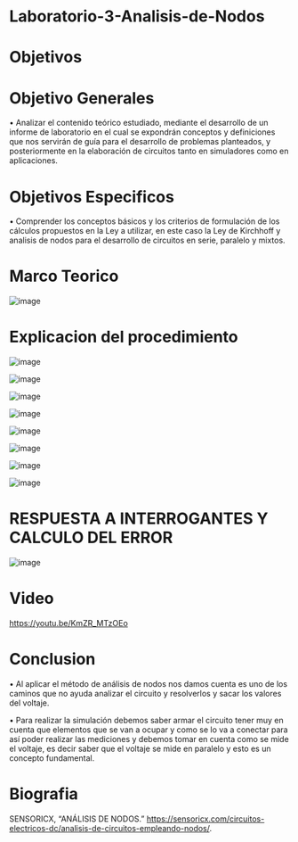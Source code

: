 # Laboratorio-3-Analisis-de-Nodos

# Objetivos 

# Objetivo Generales

• Analizar el contenido teórico estudiado, mediante el desarrollo de un informe de laboratorio en el cual se expondrán conceptos y definiciones que nos servirán de guía para el desarrollo de problemas planteados, y posteriormente en la elaboración de circuitos tanto en simuladores como en aplicaciones.

# Objetivos Especificos

• Comprender los conceptos básicos y los criterios de formulación de los cálculos propuestos en la Ley a utilizar, en este caso la Ley de Kirchhoff  y analisis de nodos para el desarrollo de circuitos en serie, paralelo y mixtos.

# Marco Teorico
![image](https://user-images.githubusercontent.com/84587118/122864800-e882d280-d2ea-11eb-851d-83839fa50399.png)


#  Explicacion del procedimiento

![image](https://user-images.githubusercontent.com/84412132/122849788-caf53f00-d2d1-11eb-9f5e-0b19585a6f7c.png)

![image](https://user-images.githubusercontent.com/84412132/122850038-30e1c680-d2d2-11eb-9f3e-0af337a948fa.png)

![image](https://user-images.githubusercontent.com/84412132/122850069-3c34f200-d2d2-11eb-8352-e69e73b527ea.png)

![image](https://user-images.githubusercontent.com/84412132/122850099-4820b400-d2d2-11eb-8ff3-0e468924d53a.png)

![image](https://user-images.githubusercontent.com/84412132/122850119-5373df80-d2d2-11eb-9fe0-671ec7d80a90.png)

![image](https://user-images.githubusercontent.com/84412132/122850148-6090ce80-d2d2-11eb-8b09-26befe02be6d.png)

![image](https://user-images.githubusercontent.com/84412132/122853527-fd099f80-d2d7-11eb-9b2d-0a1812eef31f.png)

![image](https://user-images.githubusercontent.com/84585835/122872324-ed994f00-d2f5-11eb-9fee-3d99b077456d.png)


# RESPUESTA A INTERROGANTES Y CALCULO DEL ERROR

![image](https://user-images.githubusercontent.com/84585835/122873729-bf1c7380-d2f7-11eb-95ae-39bc58874050.png)

# Video

https://youtu.be/KmZR_MTzOEo

# Conclusion

•	Al aplicar el método de análisis de nodos nos damos cuenta es uno de los caminos que no ayuda analizar el circuito y resolverlos y sacar los valores del voltaje.

• Para realizar la simulación debemos saber armar el circuito tener muy en cuenta que elementos que se van a ocupar y como se lo va a conectar para así poder realizar las mediciones y debemos tomar en cuenta como se mide el voltaje, es decir saber que el voltaje se mide en paralelo y esto es un concepto fundamental.

# Biografia

SENSORICX, “ANÁLISIS DE NODOS.” https://sensoricx.com/circuitos-electricos-dc/analisis-de-circuitos-empleando-nodos/.
